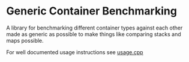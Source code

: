 Generic Container Benchmarking
================================

A library for benchmarking different container types against each other made 
as generic as possible to make things like comparing stacks and maps possible.

For well documented usage instructions see [usage.cpp](https://github.com/Quinny/Container-Benchmark/blob/master/usage.cpp)
